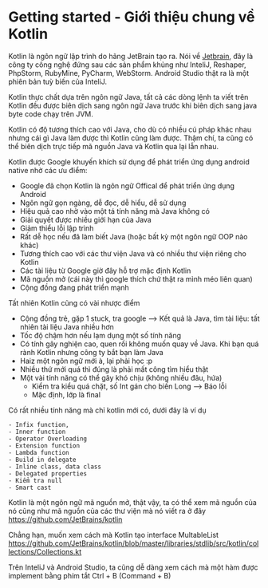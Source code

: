 # Getting started - Giới thiệu chung về Kotlin

Kotlin là ngôn ngữ lập trình do hãng JetBrain tạo ra. Nói về [Jetbrain](https://www.jetbrains.com/), đây là công ty công nghệ đứng sau các sản phẩm khủng như InteliJ, Reshaper, PhpStorm, RubyMine, PyCharm, WebStorm. Android Studio thật ra là một phiên bản tuỳ biến của InteliJ. 

Kotlin thực chất dựa trên ngôn ngữ Java, tất cả các dòng lệnh ta viết trên Kotlin đều được biên dịch sang ngôn ngữ Java trước khi biên dịch sang java byte code chạy trên JVM.

Kotlin có độ tương thích cao với Java, cho dù có nhiều cú pháp khác nhau nhưng cái gì Java làm được thì Kotlin cũng làm được. Thậm chí, ta cũng có thể biên dịch trực tiếp mã nguồn Java và Kotlin qua lại lẫn nhau.

Kotlin được Google khuyến khích sử dụng để phát triển ứng dụng android native nhờ các ưu điểm:

- Google đã chọn Kotlin là ngôn ngữ Offical để phát triển ứng dụng Android
- Ngôn ngữ gọn ngàng, dễ đọc, dễ hiểu, dễ sử dụng
- Hiệu quả cao nhờ vào một tá tính năng mà Java không có
- Giải quyết được nhiều giới hạn của Java
- Giảm thiểu lỗi lập trình
- Rất dễ học nếu đã làm biết Java (hoặc bất kỳ một ngôn ngữ OOP nào khác)
- Tương thích cao với các thư viện Java và có nhiều thư viện riêng cho Kotlin
- Các tài liệu từ Google giờ đây hỗ trợ mặc định Kotlin
- Mã nguồn mở (cái này thì google thích chứ thật ra mình méo liên quan)
- Cộng đồng đang phát triển mạnh

Tất nhiên Kotlin cũng có vài nhược điểm

- Cộng đồng trẻ, gặp 1 stuck, tra google --> Kết quả là Java, tìm tài liệu: tất nhiên tài liệu Java nhiều hơn
- Tốc độ chậm hơn nếu lạm dụng một số tính năng
- Có tính gây nghiện cao, quen rồi không muốn quay về Java. Khi bạn quá rành Kotlin nhưng công ty bắt bạn làm Java
- Haiz một ngôn ngữ mới à, lại phải học :p
- Nhiều thứ mới quá thì đúng là phải mất công tìm hiểu thật
- Một vài tính năng có thể gây khó chịu (không nhiều đâu, hứa)
    - Kiểm tra kiểu quá chặt, số Int gán cho biến Long --> Báo lỗi
    - Mặc định, lớp là final

Có rất nhiều tính năng mà chỉ kotlin mới có, dưới đây là ví dụ

    - Infix function, 
    - Inner function
    - Operator Overloading
    - Extension function
    - Lambda function
    - Build in delegate
    - Inline class, data class
    - Delegated properties
    - Kiểm tra null
    - Smart cast

Kotlin là một ngôn ngữ mã nguồn mở, thật vậy, ta có thể xem mã nguồn của nó cũng như mã nguồn của các thư viện mà nó viết ra ở đây https://github.com/JetBrains/kotlin

Chẳng hạn, muốn xem cách mà Kotlin tạo interface MultableList https://github.com/JetBrains/kotlin/blob/master/libraries/stdlib/src/kotlin/collections/Collections.kt

Trên InteliJ và Android Studio, ta cũng dễ dàng xem cách mà một hàm được implement bằng phím tắt Ctrl + B (Command + B)